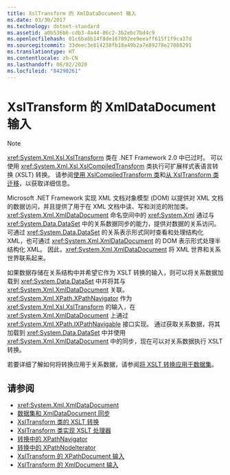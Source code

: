 ```yaml
---
title: XslTransform 的 XmlDataDocument 输入
ms.date: 03/30/2017
ms.technology: dotnet-standard
ms.assetid: a0b536b6-cdb3-4a44-86c2-3b2ebc7bd4c9
ms.openlocfilehash: 01c6ba8b14f8de167892ee9eeaff615f1f9ca37d
ms.sourcegitcommit: 33deec3e814238fb18a49b2a7e89278e27888291
ms.translationtype: HT
ms.contentlocale: zh-CN
ms.lasthandoff: 06/02/2020
ms.locfileid: "84290261"
---
```

# <a name="xmldatadocument-input-to-xsltransform"></a>XslTransform 的 XmlDataDocument 输入
> [!NOTE]
> <xref:System.Xml.Xsl.XslTransform> 类在 .NET Framework 2.0 中已过时。 可以使用 <xref:System.Xml.Xsl.XslCompiledTransform> 类执行可扩展样式表语言转换 (XSLT) 转换。 请参阅[使用 XslCompiledTransform 类](using-the-xslcompiledtransform-class.md)和[从 XslTransform 类迁移](migrating-from-the-xsltransform-class.md)，以获取详细信息。  
  
 Microsoft .NET Framework 实现 XML 文档对象模型 (DOM) 以提供对 XML 文档的数据访问，并且提供了用于在 XML 文档中读、写和浏览的附加类。 <xref:System.Xml.XmlDataDocument> 命名空间中的 <xref:System.Xml> 通过与 <xref:System.Data.DataSet> 中的关系数据同步的能力，提供对数据的关系访问。 可通过 <xref:System.Data.DataSet> 的关系表示形式同时查看和处理结构化 XML，也可通过 <xref:System.Xml.XmlDataDocument> 的 DOM 表示形式处理半结构化 XML。 因此，<xref:System.Xml.XmlDataDocument> 将 XML 世界和关系世界联系起来。  
  
 如果数据存储在关系结构中并希望它作为 XSLT 转换的输入，则可以将关系数据加载到 <xref:System.Data.DataSet> 中并将其与 <xref:System.Xml.XmlDataDocument> 关联。 <xref:System.Xml.XPath.XPathNavigator> 作为 <xref:System.Xml.Xsl.XslTransform> 的输入，在 <xref:System.Xml.XmlDataDocument> 上通过 <xref:System.Xml.XPath.IXPathNavigable> 接口实现。 通过获取关系数据，将其加载到 <xref:System.Data.DataSet> 中并使用 <xref:System.Xml.XmlDataDocument> 中的同步，现在可以对关系数据执行 XSLT 转换。  
  
 若要详细了解如何将转换应用于关系数据，请参阅[将 XSLT 转换应用于数据集](../../../framework/data/adonet/dataset-datatable-dataview/applying-an-xslt-transform-to-a-dataset.md)。  
  
## <a name="see-also"></a>请参阅

- <xref:System.Xml.XmlDataDocument>
- [数据集和 XmlDataDocument 同步](../../../framework/data/adonet/dataset-datatable-dataview/dataset-and-xmldatadocument-synchronization.md)
- [XslTransform 类的 XSLT 转换](xslt-transformations-with-the-xsltransform-class.md)
- [XslTransform 类实现 XSLT 处理器](xsltransform-class-implements-the-xslt-processor.md)
- [转换中的 XPathNavigator](xpathnavigator-in-transformations.md)
- [转换中的 XPathNodeIterator](xpathnodeiterator-in-transformations.md)
- [XslTransform 的 XPathDocument 输入](xpathdocument-input-to-xsltransform.md)
- [XslTransform 的 XmlDocument 输入](xmldocument-input-to-xsltransform.md)
